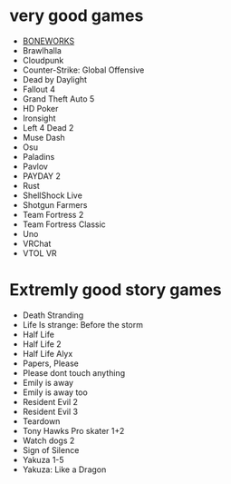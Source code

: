 # very good games
- [BONEWORKS](https://store.steampowered.com/app/823500/BONEWORKS/)
- Brawlhalla
- Cloudpunk
- Counter-Strike: Global Offensive
- Dead by Daylight
- Fallout 4
- Grand Theft Auto 5
- HD Poker
- Ironsight
- Left 4 Dead 2
- Muse Dash
- Osu
- Paladins
- Pavlov
- PAYDAY 2
- Rust
- ShellShock Live
- Shotgun Farmers
- Team Fortress 2
- Team Fortress Classic
- Uno
- VRChat
- VTOL VR

# Extremly good story games
- Death Stranding
- Life Is strange: Before the storm
- Half Life
- Half Life 2
- Half Life Alyx
- Papers, Please
- Please dont touch anything
- Emily is away 
- Emily is away too
- Resident Evil 2
- Resident Evil 3
- Teardown
- Tony Hawks Pro skater 1+2
- Watch dogs 2
- Sign of Silence
- Yakuza 1-5
- Yakuza: Like a Dragon
